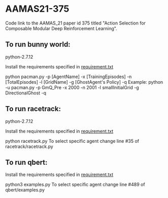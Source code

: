 # AAMAS21-375
Code link to the AAMAS_21 paper id 375 titled "Action Selection for Composable Modular Deep Reinforcement Learning".

## To run bunny world:
python-2.7.12

Install the requirements specified in [requirement.txt](https://github.com/damnOblivious/AAMAS21-375/blob/main/requirements.txt)

python pacman.py -p [AgentName] -x [TrainingEpisodes] -n [TotalEpisodes]  -l [GridName] -g [GhostAgent's Policy] -q
Example:
python -u pacman.py -p GmQ_Pre -x 2000 -n 2001  -l smallInitialGrid -g DirectionalGhost -q

## To run racetrack:
python-2.7.12

Install the requirements specified in [requirement.txt](https://github.com/damnOblivious/AAMAS21-375/blob/main/requirements.txt)

python racetrack.py
To select specific agent change line #35 of racetrack/racetrack.py

## To run qbert:
Install the requirements specified in [requirement.txt](https://github.com/damnOblivious/AAMAS21-375/blob/main/qbert/requirements.txt)

python3 examples.py
To select specific agent change line #489 of qbert/examples.py
